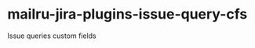 mailru-jira-plugins-issue-query-cfs
===================================

Issue queries custom fields